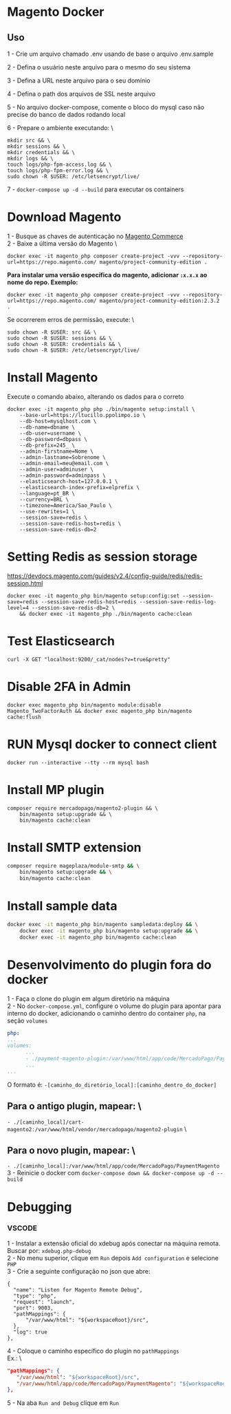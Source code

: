 # Magento Docker

## Uso

1 - Crie um arquivo chamado .env usando de base o arquivo .env.sample  

2 - Defina o usuário neste arquivo para o mesmo do seu sistema

3 - Defina a URL neste arquivo para o seu domínio

4 - Defina o path dos arquivos de SSL neste arquivo

5 - No arquivo docker-compose, comente o bloco do mysql caso não precise do banco de dados rodando local

6 - Prepare o ambiente executando: \
```
mkdir src && \
mkdir sessions && \
mkdir credentials && \
mkdir logs && \
touch logs/php-fpm-access.log && \
touch logs/php-fpm-error.log && \
sudo chown -R $USER: /etc/letsencrypt/live/
```

7 - `docker-compose up -d --build` para executar os containers

# Download Magento
1 - Busque as chaves de autenticação no [Magento Commerce](https://marketplace.magento.com/customer/accessKeys/) \
2 - Baixe a última versão do Magento \
```
docker exec -it magento_php composer create-project -vvv --repository-url=https://repo.magento.com/ magento/project-community-edition .
```
__Para instalar uma versão específica do magento, adicionar `:x.x.x` ao nome do repo. Exemplo:__
```
docker exec -it magento_php composer create-project -vvv --repository-url=https://repo.magento.com/ magento/project-community-edition:2.3.2 .
```
Se ocorrerem erros de permissão, execute: \
```
sudo chown -R $USER: src && \
sudo chown -R $USER: sessions && \
sudo chown -R $USER: credentials && \
sudo chown -R $USER: /etc/letsencrypt/live/
```

# Install Magento
Execute o comando abaixo, alterando os dados para o correto
```
docker exec -it magento_php php ./bin/magento setup:install \
    --base-url=https://ltucillo.ppolimpo.io \
    --db-host=mysqlhost.com \
    --db-name=dbname \
    --db-user=username \
    --db-password=dbpass \
    --db-prefix=245_ \
    --admin-firstname=Nome \
    --admin-lastname=Sobrenome \
    --admin-email=meu@email.com \
    --admin-user=adminuser \
    --admin-password=adminpass \
    --elasticsearch-host=127.0.0.1 \
    --elasticsearch-index-prefix=elprefix \
    --language=pt_BR \
    --currency=BRL \
    --timezone=America/Sao_Paulo \
    --use-rewrites=1 \
    --session-save=redis \
    --session-save-redis-host=redis \
    --session-save-redis-db=2
```

# Setting Redis as session storage
https://devdocs.magento.com/guides/v2.4/config-guide/redis/redis-session.html
```
docker exec -it magento_php bin/magento setup:config:set --session-save=redis --session-save-redis-host=redis --session-save-redis-log-level=4 --session-save-redis-db=2 \
    && docker exec -it magento_php ./bin/magento cache:clean
```


# Test Elasticsearch
```
curl -X GET "localhost:9200/_cat/nodes?v=true&pretty"
```

# Disable 2FA in Admin
`docker exec magento_php bin/magento module:disable Magento_TwoFactorAuth && docker exec magento_php bin/magento cache:flush`

# RUN Mysql docker to connect client
```
docker run --interactive --tty --rm mysql bash
```

# Install MP plugin
```
composer require mercadopago/magento2-plugin && \
    bin/magento setup:upgrade && \
    bin/magento cache:clean
```

# Install SMTP extension
```bash
composer require mageplaza/module-smtp && \
    bin/magento setup:upgrade && \
    bin/magento cache:clean
```

# Install sample data
```bash
docker exec -it magento_php bin/magento sampledata:deploy && \
    docker exec -it magento_php bin/magento setup:upgrade && \
    docker exec -it magento_php bin/magento cache:clean
```

# Desenvolvimento do plugin fora do docker
1 - Faça o clone do plugin em algum diretório na máquina \
2 - No `docker-compose.yml`, configure o volume do plugin para apontar para interno do docker, adicionando o caminho dentro do container `php`, na seção `volumes`
```yml
php:
...
volumes:
      ...
      - ./payment-magento-plugin:/var/www/html/app/code/MercadoPago/PaymentMagento
      ...
...
```
O formato é: `-[caminho_do_diretório_local]:[caminho_dentro_do_docker]`
## Para o antigo plugin, mapear: \
`- ./[caminho_local]/cart-magento2:/var/www/html/vendor/mercadopago/magento2-plugin` \ 
## Para o novo plugin, mapear: \
`- ./[caminho_local]:/var/www/html/app/code/MercadoPago/PaymentMagento`
3 - Reinicie o docker com `docker-compose down && docker-compose up -d --build`

# Debugging
### VSCODE
1 - Instalar a extensão oficial do xdebug após conectar na máquina remota. Buscar por: `xdebug.php-debug`\
2 - No menu superior, clique em `Run` depois `Add configuration` e selecione `PHP`\
3 - Crie a seguinte configuração no json que abre:
```
{
  "name": "Listen for Magento Remote Debug",
  "type": "php",
  "request": "launch",
  "port": 9003,
  "pathMappings": {
      "/var/www/html": "${workspaceRoot}/src",
  },
  "log": true
},
```
4 - Coloque o caminho específico do plugin no `pathMappings` \
   Ex.: \
   ```json
   "pathMappings": {
      "/var/www/html": "${workspaceRoot}/src",
      "/var/www/html/app/code/MercadoPago/PaymentMagento": "${workspaceRoot}/payment-magento-plugin"
   },
   ```
5 - Na aba `Run and Debug` clique em `Run`
